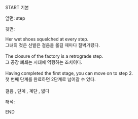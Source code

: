START
기본

앞면:
step


뒷면:
<div><div>Her wet shoes squelched at every step. </div><div><div>그녀의 젖은 신발은 걸음을 옮길 때마다 질벅거렸다.</div></div></div><div><br></div><div><div>The closure of the factory is a retrograde step. </div><div><div>그 공장 폐쇄는 시대에 역행하는 조치이다.</div></div></div><div><br></div><div><div>Having completed the first stage, you can move on to step 2. </div><div>첫 번째 단계를 완료하면 2단계로 넘어갈 수 있다.</div></div><div><br></div><div>걸음 , 단계 , 계단 , 밟다</div>


해석:
<!--ID: 1746614454758-->
END